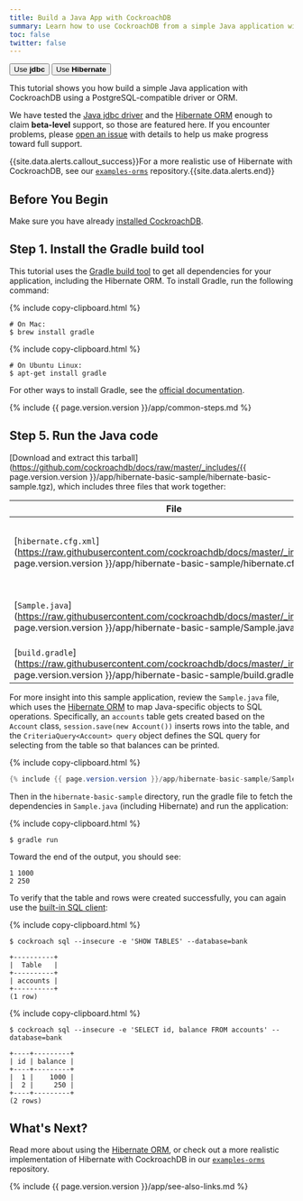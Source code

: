 ```yaml
---
title: Build a Java App with CockroachDB
summary: Learn how to use CockroachDB from a simple Java application with the Hibernate ORM.
toc: false
twitter: false
---
```


<div class="filters filters-big clearfix">
    <a href="build-a-java-app-with-cockroachdb.html"><button class="filter-button">Use <strong>jdbc</strong></button></a>
    <a href="build-a-java-app-with-cockroachdb-hibernate.html"><button class="filter-button current">Use <strong>Hibernate</strong></button></a>
</div>

This tutorial shows you how build a simple Java application with CockroachDB using a PostgreSQL-compatible driver or ORM.

We have tested the [Java jdbc driver](https://jdbc.postgresql.org/) and the [Hibernate ORM](http://hibernate.org/) enough to claim **beta-level** support, so those are featured here. If you encounter problems, please [open an issue](https://github.com/cockroachdb/cockroach/issues/new) with details to help us make progress toward full support.

{{site.data.alerts.callout_success}}For a more realistic use of Hibernate with CockroachDB, see our <a href="https://github.com/cockroachdb/examples-orms"><code>examples-orms</code></a> repository.{{site.data.alerts.end}}

<div id="toc"></div>

## Before You Begin

Make sure you have already [installed CockroachDB](install-cockroachdb.html).

## Step 1. Install the Gradle build tool

This tutorial uses the [Gradle build tool](https://gradle.org/) to get all dependencies for your application, including the Hibernate ORM. To install Gradle, run the following command:

{% include copy-clipboard.html %}
~~~ shell
# On Mac:
$ brew install gradle
~~~

{% include copy-clipboard.html %}
~~~ shell
# On Ubuntu Linux:
$ apt-get install gradle
~~~

For other ways to install Gradle, see the [official documentation](https://gradle.org/install).

{% include {{ page.version.version }}/app/common-steps.md %}

## Step 5. Run the Java code

[Download and extract this tarball](https://github.com/cockroachdb/docs/raw/master/_includes/{{ page.version.version }}/app/hibernate-basic-sample/hibernate-basic-sample.tgz), which includes three files that work together:

File | Description
-----|------------
[`hibernate.cfg.xml`](https://raw.githubusercontent.com/cockroachdb/docs/master/_includes/{{ page.version.version }}/app/hibernate-basic-sample/hibernate.cfg.xml) | This file specifies how to connect to the database and that the database schema will be deleted and recreated each time the app is run. It must be in the `src/main/resources` directory.
[`Sample.java`](https://raw.githubusercontent.com/cockroachdb/docs/master/_includes/{{ page.version.version }}/app/hibernate-basic-sample/Sample.java) | This file uses the Hibernate ORM to map Java-specific objects to SQL operations. It must be in the `src/main/java/com/cockroachlabs/` directory.
[`build.gradle`](https://raw.githubusercontent.com/cockroachdb/docs/master/_includes/{{ page.version.version }}/app/hibernate-basic-sample/build.gradle) | This is the file you run to execute your app.

For more insight into this sample application, review the `Sample.java` file, which uses the [Hibernate ORM](http://hibernate.org/orm/) to map Java-specific objects to SQL operations. Specifically, an `accounts` table gets created based on the `Account` class, `session.save(new Account())` inserts rows into the table, and the `CriteriaQuery<Account> query` object defines the SQL query for selecting from the table so that balances can be printed.

{% include copy-clipboard.html %}
~~~ java
{% include {{ page.version.version }}/app/hibernate-basic-sample/Sample.java %}
~~~

Then in the `hibernate-basic-sample` directory, run the gradle file to fetch the dependencies in `Sample.java` (including Hibernate) and run the application:

{% include copy-clipboard.html %}
~~~ shell
$ gradle run
~~~

Toward the end of the output, you should see:

~~~ shell
1 1000
2 250
~~~

To verify that the table and rows were created successfully, you can again use the [built-in SQL client](use-the-built-in-sql-client.html):

{% include copy-clipboard.html %}
~~~ shell
$ cockroach sql --insecure -e 'SHOW TABLES' --database=bank
~~~

~~~
+----------+
|  Table   |
+----------+
| accounts |
+----------+
(1 row)
~~~

{% include copy-clipboard.html %}
~~~ shell
$ cockroach sql --insecure -e 'SELECT id, balance FROM accounts' --database=bank
~~~

~~~
+----+---------+
| id | balance |
+----+---------+
|  1 |    1000 |
|  2 |     250 |
+----+---------+
(2 rows)
~~~

## What's Next?

Read more about using the [Hibernate ORM](http://hibernate.org/orm/), or check out a more realistic implementation of Hibernate with CockroachDB in our [`examples-orms`](https://github.com/cockroachdb/examples-orms) repository.

{% include {{ page.version.version }}/app/see-also-links.md %}
